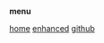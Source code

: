 
**menu**

[home](./?main=index.md)
[enhanced](./enhanced.html?main=enhanced.md)
[github](https://github.com/lizard-isana/wisp/)
